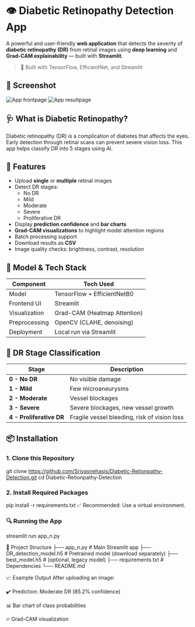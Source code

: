 # 👁️ Diabetic Retinopathy Detection App

A powerful and user-friendly **web application** that detects the severity of **diabetic retinopathy (DR)** from retinal images using **deep learning** and **Grad-CAM explainability** — built with **Streamlit**.

> 🧠 Built with TensorFlow, EfficientNet, and Streamlit

## 📸 Screenshot

![App frontpage](./Frontpage.png)
![App resultpage](./Resultpage.png)

## 🩺 What is Diabetic Retinopathy?

Diabetic retinopathy (DR) is a complication of diabetes that affects the eyes. Early detection through retinal scans can prevent severe vision loss. This app helps classify DR into 5 stages using AI.

## 🚀 Features

- Upload **single** or **multiple** retinal images
- Detect DR stages:
  - No DR
  - Mild
  - Moderate
  - Severe
  - Proliferative DR
- Display **prediction confidence** and **bar charts**
- **Grad-CAM visualizations** to highlight model attention regions
- Batch processing support
- Download results as **CSV**
- Image quality checks: brightness, contrast, resolution

## 🧠 Model & Tech Stack

| Component     | Tech Used                    |
| ------------- | ---------------------------- |
| Model         | TensorFlow + EfficientNetB0  |
| Frontend UI   | Streamlit                    |
| Visualization | Grad-CAM (Heatmap Attention) |
| Preprocessing | OpenCV (CLAHE, denoising)    |
| Deployment    | Local run via Streamlit      |

## 🧪 DR Stage Classification

| Stage                    | Description                                  |
| ------------------------ | -------------------------------------------- |
| **0 - No DR**            | No visible damage                            |
| **1 - Mild**             | Few microaneurysms                           |
| **2 - Moderate**         | Vessel blockages                             |
| **3 - Severe**           | Severe blockages, new vessel growth          |
| **4 - Proliferative DR** | Fragile vessel bleeding, risk of vision loss |

## 📦 Installation

### 1. Clone this Repository

git clone https://github.com/Sriyasnehasis/Diabetic-Retionpathy-Detection.git
cd Diabetic-Retionpathy-Detection

### 2. Install Required Packages

pip install -r requirements.txt
✅ Recommended: Use a virtual environment.

### 🔍 Running the App

streamlit run app_n.py

📁 Project Structure
├── app_n.py # Main Streamlit app
├── DR_detection_model.h5 # Pretrained model (download separately)
├── best_model.h5 # (optional, legacy model)
├── requirements.txt # Dependencies
└── README.md

📈 Example Output
After uploading an image:

✔️ Prediction: Moderate DR (85.2% confidence)

📊 Bar chart of class probabilities

🔥 Grad-CAM visualization

